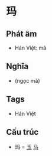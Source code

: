 # 玛

## Phát âm
* Hán Việt: mã

## Nghĩa
* (ngọc mã)

## Tags
* Hán Việt

## Cấu trúc
* 玛 = [玉](玉.md) [马](马.md)

<script>window.HANZI_FIELD='玛';</script>
